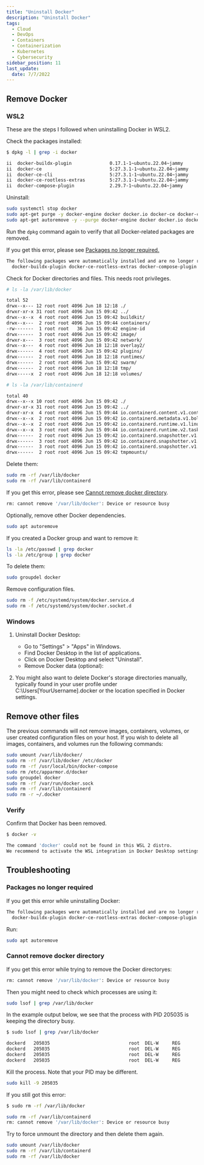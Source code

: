 ```yaml
---
title: "Uninstall Docker"
description: "Uninstall Docker"
tags: 
  - Cloud
  - DevOps
  - Containers
  - Containerization
  - Kubernetes
  - Cybersecurity
sidebar_position: 11
last_update:
  date: 7/7/2022
---
```



## Remove Docker

### WSL2 

These are the steps I followed when uninstalling Docker in WSL2.

Check the packages installed:

```bash
$ dpkg -l | grep -i docker

ii  docker-buildx-plugin              0.17.1-1~ubuntu.22.04~jammy             amd64        Docker Buildx cli plugin.
ii  docker-ce                         5:27.3.1-1~ubuntu.22.04~jammy           amd64        Docker: the open-source application container engine
ii  docker-ce-cli                     5:27.3.1-1~ubuntu.22.04~jammy           amd64        Docker CLI: the open-source application container engine
ii  docker-ce-rootless-extras         5:27.3.1-1~ubuntu.22.04~jammy           amd64        Rootless support for Docker.
ii  docker-compose-plugin             2.29.7-1~ubuntu.22.04~jammy             amd64        Docker Compose (V2) plugin for the Docker CLI.
```

Uninstall:

```bash
sudo systemctl stop docker
sudo apt-get purge -y docker-engine docker docker.io docker-ce docker-ce-cli docker-compose-plugin docker-buildx-plugin
sudo apt-get autoremove -y --purge docker-engine docker docker.io docker-ce docker-compose-plugin docker-buildx-plugin
```

Run the `dpkg` command again to verify that all Docker-related packages are removed.

If you get this error, please see [Packages no longer required.](#packages-no-longer-required)

```bash
The following packages were automatically installed and are no longer required:
  docker-buildx-plugin docker-ce-rootless-extras docker-compose-plugin libltdl7 libslirp0 pigz slirp4netns 
```

Check for Docker directories and files. This needs root privileges.

```bash
# ls -la /var/lib/docker

total 52
drwx--x--- 12 root root 4096 Jun 18 12:18 ./
drwxr-xr-x 31 root root 4096 Jun 15 09:42 ../
drwx--x--x  4 root root 4096 Jun 15 09:42 buildkit/
drwx--x---  2 root root 4096 Jun 15 09:44 containers/
-rw-------  1 root root   36 Jun 15 09:42 engine-id
drwx------  3 root root 4096 Jun 15 09:42 image/
drwxr-x---  3 root root 4096 Jun 15 09:42 network/
drwx--x---  4 root root 4096 Jun 18 12:18 overlay2/
drwx------  4 root root 4096 Jun 15 09:42 plugins/
drwx------  2 root root 4096 Jun 18 12:18 runtimes/
drwx------  2 root root 4096 Jun 15 09:42 swarm/
drwx------  2 root root 4096 Jun 18 12:18 tmp/
drwx-----x  2 root root 4096 Jun 18 12:18 volumes/ 
```

```bash
# ls -la /var/lib/containerd

total 40
drwx--x--x 10 root root 4096 Jun 15 09:42 ./
drwxr-xr-x 31 root root 4096 Jun 15 09:42 ../
drwxr-xr-x  4 root root 4096 Jun 15 09:44 io.containerd.content.v1.content/
drwx--x--x  2 root root 4096 Jun 15 09:42 io.containerd.metadata.v1.bolt/
drwx--x--x  2 root root 4096 Jun 15 09:42 io.containerd.runtime.v1.linux/
drwx--x--x  3 root root 4096 Jun 15 09:44 io.containerd.runtime.v2.task/
drwx------  2 root root 4096 Jun 15 09:42 io.containerd.snapshotter.v1.btrfs/
drwx------  3 root root 4096 Jun 15 09:42 io.containerd.snapshotter.v1.native/
drwx------  3 root root 4096 Jun 15 09:42 io.containerd.snapshotter.v1.overlayfs/
drwx------  2 root root 4096 Jun 15 09:42 tmpmounts/ 
```

Delete them:

```bash
sudo rm -rf /var/lib/docker
sudo rm -rf /var/lib/containerd 
```

If you get this error, please see [Cannot remove docker directory](#Cannot-remove-docker-directory).

```bash
rm: cannot remove '/var/lib/docker': Device or resource busy 
```

Optionally, remove other Docker dependencies.

```bash
sudo apt autoremove 
```

If you created a Docker group and want to remove it:

```bash
ls -la /etc/passwd | grep docker
ls -la /etc/group | grep docker 
```

To delete them:

```bash
sudo groupdel docker 
```

Remove configuration files.

```bash
sudo rm -f /etc/systemd/system/docker.service.d
sudo rm -f /etc/systemd/system/docker.socket.d 
```

### Windows 

1. Uninstall Docker Desktop:

    - Go to "Settings" > "Apps" in Windows.
    - Find Docker Desktop in the list of applications.
    - Click on Docker Desktop and select "Uninstall".
    - Remove Docker data (optional):

2. You might also want to delete Docker's storage directories manually, typically found in your user profile under C:\Users\[YourUsername]\.docker or the location specified in Docker settings.

## Remove other files

The previous commands will not remove images, containers, volumes, or user created configuration files on your host. If you wish to delete all images, containers, and volumes run the following commands:

```bash
sudo umount /var/lib/docker/
sudo rm -rf /var/lib/docker /etc/docker
sudo rm -rf /usr/local/bin/docker-compose
sudo rm /etc/apparmor.d/docker
sudo groupdel docker
sudo rm -rf /var/run/docker.sock
sudo rm -rf /var/lib/containerd
sudo rm -r ~/.docker 
```


### Verify 

Confirm that Docker has been removed.

```bash
$ docker -v

The command 'docker' could not be found in this WSL 2 distro.
We recommend to activate the WSL integration in Docker Desktop settings. 
```

## Troubleshooting

### Packages no longer required

If you get this error while uninstalling Docker:

```bash
The following packages were automatically installed and are no longer required:
  docker-buildx-plugin docker-ce-rootless-extras docker-compose-plugin libltdl7 libslirp0 pigz slirp4netns 
```

Run:

```bash
sudo apt autoremove 
```


### Cannot remove docker directory

If you get this error while trying to remove the Docker directoryes:

```bash
rm: cannot remove '/var/lib/docker': Device or resource busy 
```

Then you might need to check which processes are using it:

```bash
sudo lsof | grep /var/lib/docker 
```

In the example output below, we see that the process with PID 205035 is keeping the directory busy.

```bash
$ sudo lsof | grep /var/lib/docker

dockerd   205035                             root  DEL-W     REG               8,32                        30178 /var/lib/docker/buildkit/history.db
dockerd   205035                             root  DEL-W     REG               8,32                        30177 /var/lib/docker/buildkit/cache.db
dockerd   205035                             root  DEL-W     REG               8,32                        30175 /var/lib/docker/buildkit/metadata_v2.db
dockerd   205035                             root  DEL-W     REG               8,32                        30174 /var/lib/docker/buildkit/snapshots.db 
```

Kill the process. Note that your PID may be different.

```bash
sudo kill -9 205035
```

If you still got this error:

```bash
$ sudo rm -rf /var/lib/docker

sudo rm -rf /var/lib/containerd
rm: cannot remove '/var/lib/docker': Device or resource busy 
```

Try to force unmount the directory and then delete them again.

```bash
sudo umount /var/lib/docker
sudo rm -rf /var/lib/containerd
sudo rm -rf /var/lib/docker 
```